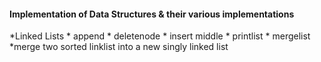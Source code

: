 #### Implementation of Data Structures & their various implementations

 *Linked Lists
    * append
    * deletenode
    * insert middle
    * printlist
    * mergelist
      *merge two sorted linklist into a new singly linked list
